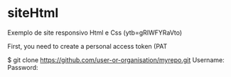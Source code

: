 # siteHtml
Exemplo de site responsivo Html e Css (ytb=gRIWFYRaVto)


First, you need to create a personal access token (PAT

$ git clone https://github.com/user-or-organisation/myrepo.git
Username: <my-username>
Password: <my-personal-access-token>


